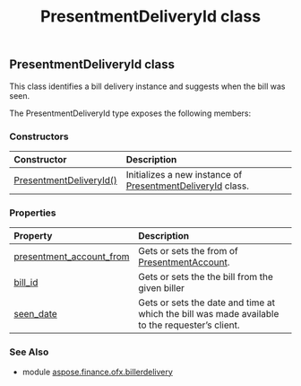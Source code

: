 ﻿---
title: PresentmentDeliveryId class
second_title: Aspose.Finance for Python via .NET API References
description: 
type: docs
weight: 180
url: /python-net/aspose.finance.ofx.billerdelivery/presentmentdeliveryid/
is_root: false
---

## PresentmentDeliveryId class

This class identifies a bill delivery instance and suggests when the bill was seen.



The PresentmentDeliveryId type exposes the following members:

### Constructors
| Constructor | Description |
| :- | :- |
| [PresentmentDeliveryId()](/finance/python-net/aspose.finance.ofx.billerdelivery/presentmentdeliveryid/__init__/#) | Initializes a new instance of [PresentmentDeliveryId](/finance/python-net/aspose.finance.ofx.billerdelivery/presentmentdeliveryid) class. |


### Properties
| Property | Description |
| :- | :- |
| [presentment_account_from](/finance/python-net/aspose.finance.ofx.billerdelivery/presentmentdeliveryid/presentment_account_from) | Gets or sets the from of [PresentmentAccount](/finance/python-net/aspose.finance.ofx/presentmentaccount). |
| [bill_id](/finance/python-net/aspose.finance.ofx.billerdelivery/presentmentdeliveryid/bill_id) | Gets or sets the the bill from the given biller |
| [seen_date](/finance/python-net/aspose.finance.ofx.billerdelivery/presentmentdeliveryid/seen_date) | Gets or sets the date and time at which the bill was made available to the requester’s client. |


### See Also

* module [aspose.finance.ofx.billerdelivery](../)
